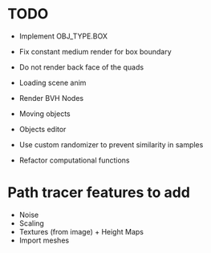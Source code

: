 # TODO
- Implement OBJ_TYPE.BOX
- Fix constant medium render for box boundary 

- Do not render back face of the quads
- Loading scene anim
- Render BVH Nodes
- Moving objects
- Objects editor
- Use custom randomizer to prevent similarity in samples
- Refactor computational functions

# Path tracer features to add
- Noise
- Scaling
- Textures (from image) + Height Maps
- Import meshes